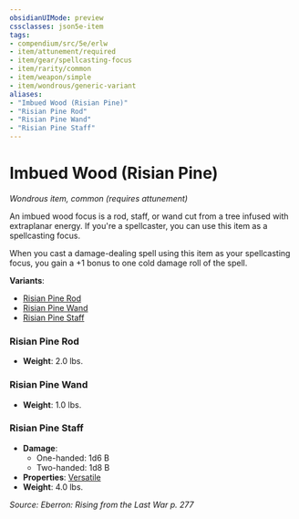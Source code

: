 ```yaml
---
obsidianUIMode: preview
cssclasses: json5e-item
tags:
- compendium/src/5e/erlw
- item/attunement/required
- item/gear/spellcasting-focus
- item/rarity/common
- item/weapon/simple
- item/wondrous/generic-variant
aliases: 
- "Imbued Wood (Risian Pine)"
- "Risian Pine Rod"
- "Risian Pine Wand"
- "Risian Pine Staff"
---
```

# Imbued Wood (Risian Pine)
*Wondrous item, common (requires attunement)*  


An imbued wood focus is a rod, staff, or wand cut from a tree infused with extraplanar energy. If you're a spellcaster, you can use this item as a spellcasting focus.

When you cast a damage-dealing spell using this item as your spellcasting focus, you gain a +1 bonus to one cold damage roll of the spell.

**Variants**:
- [Risian Pine Rod](#Risian%20Pine%20Rod)
- [Risian Pine Wand](#Risian%20Pine%20Wand)
- [Risian Pine Staff](#Risian%20Pine%20Staff)

### Risian Pine Rod

- **Weight**: 2.0 lbs.

### Risian Pine Wand

- **Weight**: 1.0 lbs.

### Risian Pine Staff

- **Damage**:
  - One-handed: 1d6 B
  - Two-handed: 1d8 B
- **Properties**: [Versatile](2-Mechanics/CLI/rules/item-properties.md#Versatile)
- **Weight**: 4.0 lbs.


*Source: Eberron: Rising from the Last War p. 277*